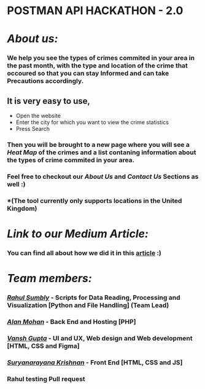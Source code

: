 # POSTMAN API HACKATHON - 2.0
  
# ***About us:***
### We help you see the types of crimes commited in your area in the past month, with the type and location of the crime that occoured so that you can stay Informed and can take Precautions accordingly.
## It is very easy to use,
- Open the website
- Enter the city for which you want to view the crime statistics
- Press Search
### Then you will be brought to a new page where you will see a *Heat Map* of the crimes and a list contaning information about the types of crime commited in your area.
### Feel free to checkout our *About Us* and *Contact Us* Sections as well :)
### \*(The tool currently only supports locations in the United Kingdom)

# ***Link to our Medium Article:***
### You can find all about how we did it in this [article](https://medium.com/@f20200237/crimelog-logging-crimes-since-2022-18ee590ca9a6)  :)

# ***Team members:***
### [*Rahul Sumbly*](https://www.linkedin.com/in/rahul-sumbly/) - Scripts for Data Reading, Processing and Visualization **[Python and File Handling] (Team Lead)**
### [*Alan Mohan*](https://www.linkedin.com/in/alan-mohan-2b9608232) - Back End and Hosting **[PHP]**
### [*Vansh Gupta*](https://www.linkedin.com/in/vansh-gupta-1557ab1ba/) - UI and UX, Web design and Web development **[HTML, CSS and Figma]**
### [*Suryanarayana Krishnan*](https://www.linkedin.com/in/suryanarayana-krishnan-59b6971b4/) - Front End **[HTML, CSS and JS]**

### Rahul testing Pull request